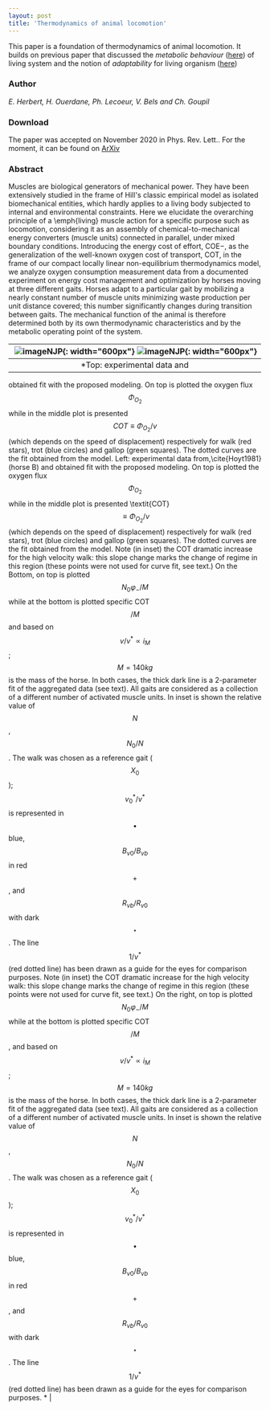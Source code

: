 ```yaml
---
layout: post
title: 'Thermodynamics of animal locomotion'
---
```


This paper is a foundation of thermodynamics of animal locomotion. It builds on previous paper that discussed the *metabolic behaviour* ([here](/2019/02/01/Thermodynamics-of-metabolic-energy-conversion-under-muscle-load/)) of living system and the notion of *adaptability* for living organism ([here](/2020/01/01/Adapted-or-Adaptable/))



### Author

*E. Herbert, H. Ouerdane, Ph. Lecoeur, V. Bels and Ch. Goupil*

### Download

The paper was accepted on November 2020 in Phys. Rev. Lett.. For the moment, it can be found on
[ArXiv](https://arxiv.org/abs/2004.02661)

### Abstract

Muscles are biological generators of mechanical power. They have been extensively studied in the frame of Hill's classic empirical model as isolated biomechanical entities, which hardly applies to a living body subjected to internal and environmental constraints. Here we elucidate the overarching principle of a \emph{living} muscle action for a specific purpose such as locomotion, considering it as an assembly of chemical-to-mechanical energy converters (muscle units) connected in parallel, under mixed boundary conditions. Introducing the energy cost of effort, COE−, as the generalization of the well-known oxygen cost of transport, COT, in the frame of our compact locally linear non-equilibrium thermodynamics model, we analyze oxygen consumption measurement data from a documented experiment on energy cost management and optimization by horses moving at three different gaits. Horses adapt to a particular gait by mobilizing a nearly constant number of muscle units minimizing waste production per unit distance covered; this number significantly changes during transition between gaits. The mechanical function of the animal is therefore determined both by its own thermodynamic characteristics and by the metabolic operating point of the system. 

| ![imageNJP](/images/cheval2.png){: width="600px"} ![imageNJP](/images/cheval3.jpg){: width="600px"} |
|:--:| 
| *Top: experimental data and 
obtained fit with the proposed modeling. 
On top is plotted the oxygen flux $$\Phi_{O_{2}}$$ 
while in the middle plot is presented $$COT \equiv \Phi_{O_ {2}}/v$$ (which depends on the speed of displacement) respectively for walk (red stars), trot (blue circles) and gallop (green squares). 
The dotted curves are the fit obtained from the model. 
Left: experimental data from\,\cite{Hoyt1981} (horse B) and 
obtained fit with the proposed modeling. 
On top is plotted the oxygen flux $$\Phi_{O_{2}}$$ 
while in the middle plot is presented \textit{COT}$$ \equiv \Phi_{O_ {2}}/v$$ (which depends on the speed of displacement) respectively for walk (red stars), trot (blue circles) and gallop (green squares). 
The dotted curves are the fit obtained from the model. 
Note (in inset) the COT dramatic increase for the high velocity walk: this slope change marks the change of regime in this region (these points were not used for curve fit, see text.)
On the Bottom, on top is plotted $$N_0\varphi_{-}/M $$ while at the bottom is plotted specific COT$$/M$$ and based on $$v/v^{*} \propto i_M$$;  $$M = 140kg $$ is the mass of the horse. In both cases, the thick dark line is a 2-parameter fit of the aggregated data (see text). All gaits are considered as a collection of a different number of activated muscle units. 
In inset is shown the relative value of $$N$$, $${N_0}/{N}$$. 
The walk was chosen as a reference gait ($$X_ {0}$$); $${v_ {0}^{*}}/{v^{*}}$$ is represented 
in $$\bullet$$ blue, $${B_{v0}}/{B_{vb}}$$ in red $$+$$, and 
$${R_ {vb}}/{R_ {v0}}$$ with dark $$\star$$. 
The line $$1/v^{*}$$ (red dotted line) has been drawn as a guide for the eyes for comparison purposes.
Note (in inset) the COT dramatic increase for the high velocity walk: this slope change marks the change of regime in this region (these points were not used for curve fit, see text.)
On the right, on top is plotted $$N_0\varphi_{-}/M $$ while at the bottom is plotted specific COT$$/M$$,   and based on $$v/v^{*} \propto i_M$$;  $$M = 140kg $$ is the mass of the horse. In both cases, the thick dark line is a 2-parameter fit of the aggregated data (see text). All gaits are considered as a collection of a different number of activated muscle units. 
In inset is shown the relative value of $$N$$, $${N_0}/{N}$$. 
The walk was chosen as a reference gait ($$X_ {0}$$); $${v_ {0}^{*}}/{v^{*}}$$ is represented 
in $$\bullet$$ blue, $${B_{v0}}/{B_{vb}}$$ in red $$+$$, and 
$${R_ {vb}}/{R_ {v0}}$$ with dark $$\star$$. 
The line $$1/v^{*}$$ (red dotted line) has been drawn as a guide for the eyes for comparison purposes. * |

